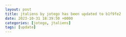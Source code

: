 ```yaml
---
layout: post
title: jtaliens by jotego has been updated to b1f9fe2
date: 2023-10-31 18:39:50 +0000
categories: [jotego, jtaliens]
tags: [update]
---
```


